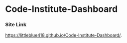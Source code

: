 ﻿# Code-Institute-Dashboard

### Site Link
 https://littleblue418.github.io/Code-Institute-Dashboard/.
